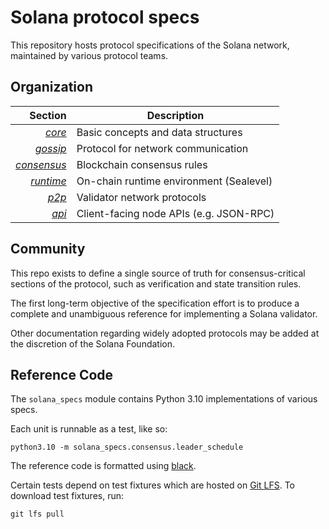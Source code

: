 # Solana protocol specs

This repository hosts protocol specifications of the Solana network, maintained by various protocol teams.

## Organization

|       Section | Description                             |
|--------------:|-----------------------------------------|
|      *[core]* | Basic concepts and data structures      |
|    *[gossip]* | Protocol for network communication      |
| *[consensus]* | Blockchain consensus rules              |
|   *[runtime]* | On-chain runtime environment (Sealevel) |
|       *[p2p]* | Validator network protocols             |
|       *[api]* | Client-facing node APIs (e.g. JSON-RPC) |

  [core]: ./core/
  [consensus]: ./consensus/
  [runtime]: ./runtime/
  [p2p]: ./p2p/
  [api]: ./api/
  [gossip]: ./gossip/

## Community

This repo exists to define a single source of truth for consensus-critical sections of the protocol,
such as verification and state transition rules.

The first long-term objective of the specification effort is to produce a complete and unambiguous reference for implementing a Solana validator.

Other documentation regarding widely adopted protocols may be added at the discretion of the Solana Foundation.

## Reference Code

The `solana_specs` module contains Python 3.10 implementations of various specs.

Each unit is runnable as a test, like so:

```
python3.10 -m solana_specs.consensus.leader_schedule
```

The reference code is formatted using [black](https://black.readthedocs.io/en/stable/).

Certain tests depend on test fixtures which are hosted on [Git LFS](https://git-lfs.com/).
To download test fixtures, run:

```shell
git lfs pull
```
